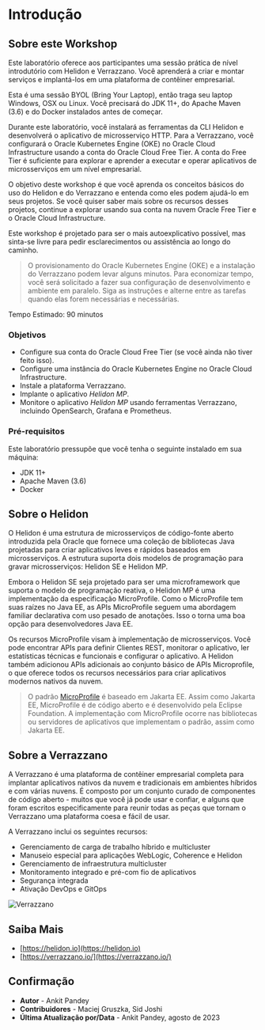 # Introdução

## Sobre este Workshop

Este laboratório oferece aos participantes uma sessão prática de nível introdutório com Helidon e Verrazzano. Você aprenderá a criar e montar serviços e implantá-los em uma plataforma de contêiner empresarial.

Esta é uma sessão BYOL (Bring Your Laptop), então traga seu laptop Windows, OSX ou Linux. Você precisará do JDK 11+, do Apache Maven (3.6) e do Docker instalados antes de começar.

Durante este laboratório, você instalará as ferramentas da CLI Helidon e desenvolverá o aplicativo de microsserviço HTTP. Para a Verrazzano, você configurará o Oracle Kubernetes Engine (OKE) no Oracle Cloud Infrastructure usando a conta do Oracle Cloud Free Tier. A conta do Free Tier é suficiente para explorar e aprender a executar e operar aplicativos de microsserviços em um nível empresarial.

O objetivo deste workshop é que você aprenda os conceitos básicos do uso do Helidon e do Verrazzano e entenda como eles podem ajudá-lo em seus projetos. Se você quiser saber mais sobre os recursos desses projetos, continue a explorar usando sua conta na nuvem Oracle Free Tier e o Oracle Cloud Infrastructure.

Este workshop é projetado para ser o mais autoexplicativo possível, mas sinta-se livre para pedir esclarecimentos ou assistência ao longo do caminho.

> O provisionamento do Oracle Kubernetes Engine (OKE) e a instalação do Verrazzano podem levar alguns minutos. Para economizar tempo, você será solicitado a fazer sua configuração de desenvolvimento e ambiente em paralelo. Siga as instruções e alterne entre as tarefas quando elas forem necessárias e necessárias.

Tempo Estimado: 90 minutos

### Objetivos

*   Configure sua conta do Oracle Cloud Free Tier (se você ainda não tiver feito isso).
*   Configure uma instância do Oracle Kubernetes Engine no Oracle Cloud Infrastructure.
*   Instale a plataforma Verrazzano.
*   Implante o aplicativo _Helidon MP_.
*   Monitore o aplicativo _Helidon MP_ usando ferramentas Verrazzano, incluindo OpenSearch, Grafana e Prometheus.

### Pré-requisitos

Este laboratório pressupõe que você tenha o seguinte instalado em sua máquina:

*   JDK 11+
*   Apache Maven (3.6)
*   Docker

## Sobre o Helidon

O Helidon é uma estrutura de microsserviços de código-fonte aberto introduzida pela Oracle que fornece uma coleção de bibliotecas Java projetadas para criar aplicativos leves e rápidos baseados em microsserviços. A estrutura suporta dois modelos de programação para gravar microsserviços: Helidon SE e Helidon MP.

Embora o Helidon SE seja projetado para ser uma microframework que suporta o modelo de programação reativa, o Helidon MP é uma implementação da especificação MicroProfile. Como o MicroProfile tem suas raízes no Java EE, as APIs MicroProfile seguem uma abordagem familiar declarativa com uso pesado de anotações. Isso o torna uma boa opção para desenvolvedores Java EE.

Os recursos MicroProfile visam à implementação de microsserviços. Você pode encontrar APIs para definir Clientes REST, monitorar o aplicativo, ler estatísticas técnicas e funcionais e configurar o aplicativo. A Helidon também adicionou APIs adicionais ao conjunto básico de APIs Microprofile, o que oferece todos os recursos necessários para criar aplicativos modernos nativos da nuvem.

> O padrão [MicroProfile](https://microprofile.io/) é baseado em Jakarta EE. Assim como Jakarta EE, MicroProfile é de código aberto e é desenvolvido pela Eclipse Foundation. A implementação com MicroProfile ocorre nas bibliotecas ou servidores de aplicativos que implementam o padrão, assim como Jakarta EE.

## Sobre a Verrazzano

A Verrazzano é uma plataforma de contêiner empresarial completa para implantar aplicativos nativos da nuvem e tradicionais em ambientes híbridos e com várias nuvens. É composto por um conjunto curado de componentes de código aberto - muitos que você já pode usar e confiar, e alguns que foram escritos especificamente para reunir todas as peças que tornam o Verrazzano uma plataforma coesa e fácil de usar.

A Verrazzano inclui os seguintes recursos:

*   Gerenciamento de carga de trabalho híbrido e multicluster
*   Manuseio especial para aplicações WebLogic, Coherence e Helidon
*   Gerenciamento de infraestrutura multicluster
*   Monitoramento integrado e pré-com fio de aplicativos
*   Segurança integrada
*   Ativação DevOps e GitOps

![Verrazzano](images/verrazzano.png)

## Saiba Mais

*   [https://helidon.io](https://helidon.io)
*   [https://verrazzano.io/](https://verrazzano.io/)

## Confirmação

*   **Autor** - Ankit Pandey
*   **Contribuidores** - Maciej Gruszka, Sid Joshi
*   **Última Atualização por/Data** - Ankit Pandey, agosto de 2023